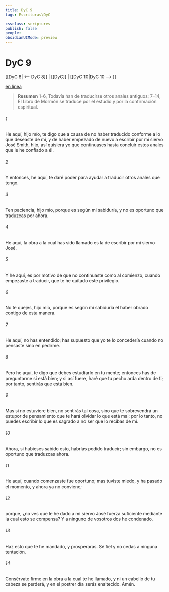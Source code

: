 ```yaml
---
title: DyC 9
tags: Escrituras\DyC

cssclass: scriptures
publish: false
people:
obsidianUIMode: preview
---
```


# DyC 9
[[DyC 8| <-- DyC 8]] | [[DyC]] | [[DyC 10|DyC 10 --> ]]

[en línea](https://churchofjesuschrist.org/study/scriptures/dc-testament/dc/9?lang=spa)

> __Resumen__
1–6, Todavía han de traducirse otros anales antiguos; 7–14, El Libro de Mormón se traduce por el estudio y por la confirmación espiritual.

###### 1 
He aquí, hijo mío, te digo que a causa de no haber traducido conforme a lo que deseaste de mí, y de haber empezado de nuevo a escribir por mi siervo José Smith, hijo, así quisiera yo que continuases hasta concluir estos anales que le he confiado a él.

###### 2 
Y entonces, he aquí, te daré poder para ayudar a traducir otros anales que tengo.

###### 3 
Ten paciencia, hijo mío, porque es según mi sabiduría, y no es oportuno que traduzcas por ahora.

###### 4 
He aquí, la obra a la cual has sido llamado es la de escribir por mi siervo José.

###### 5 
Y he aquí, es por motivo de que no continuaste como al comienzo, cuando empezaste a traducir, que te he quitado este privilegio.

###### 6 
No te quejes, hijo mío, porque es según mi sabiduría el haber obrado contigo de esta manera.

###### 7 
He aquí, no has entendido; has supuesto que yo te lo concedería cuando no pensaste sino en pedirme.

###### 8 
Pero he aquí, te digo que debes estudiarlo en tu mente; entonces has de preguntarme si está bien; y si así fuere, haré que tu pecho arda dentro de ti; por tanto, sentirás que está bien.

###### 9 
Mas si no estuviere bien, no sentirás tal cosa, sino que te sobrevendrá un estupor de pensamiento que te hará olvidar lo que está mal; por lo tanto, no puedes escribir lo que es sagrado a no ser que lo recibas de mí.

###### 10 
Ahora, si hubieses sabido esto, habrías podido traducir; sin embargo, no es oportuno que traduzcas ahora.

###### 11 
He aquí, cuando comenzaste fue oportuno; mas tuviste miedo, y ha pasado el momento, y ahora ya no conviene;

###### 12 
porque, ¿no ves que le he dado a mi siervo José fuerza suficiente mediante la cual esto se compensa? Y a ninguno de vosotros dos he condenado.

###### 13 
Haz esto que te he mandado, y prosperarás. Sé fiel y no cedas a ninguna tentación.

###### 14 
Consérvate firme en la obra a la cual te he llamado, y ni un cabello de tu cabeza se perderá, y en el postrer día serás enaltecido. Amén.

